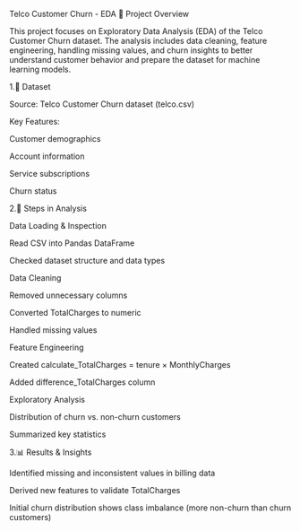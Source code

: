 Telco Customer Churn - EDA
📌 Project Overview

This project focuses on Exploratory Data Analysis (EDA) of the Telco Customer Churn dataset.
The analysis includes data cleaning, feature engineering, handling missing values, and churn insights to better understand customer behavior and prepare the dataset for machine learning models.

1.📂 Dataset

Source: Telco Customer Churn dataset (telco.csv)

Key Features:

Customer demographics

Account information

Service subscriptions

Churn status

2.🔎 Steps in Analysis

Data Loading & Inspection

Read CSV into Pandas DataFrame

Checked dataset structure and data types

Data Cleaning

Removed unnecessary columns

Converted TotalCharges to numeric

Handled missing values

Feature Engineering

Created calculate_TotalCharges = tenure × MonthlyCharges

Added difference_TotalCharges column

Exploratory Analysis

Distribution of churn vs. non-churn customers

Summarized key statistics

3.📊 Results & Insights

Identified missing and inconsistent values in billing data

Derived new features to validate TotalCharges

Initial churn distribution shows class imbalance (more non-churn than churn customers)
